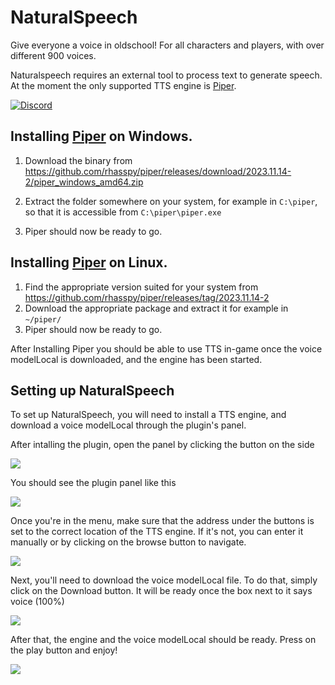 # NaturalSpeech
Give everyone a voice in oldschool! For all characters and players, with over different 900 voices.

Naturalspeech requires an external tool to process text to generate speech. 
At the moment the only supported TTS engine is  [Piper](https://github.com/rhasspy/piper).

[![Discord](https://discord.com/api/guilds/1214848661029392405/widget.png?style=banner2)](https://discord.gg/FYPM226s)


## Installing  [Piper](https://github.com/rhasspy/piper) on Windows.

1. Download the binary from https://github.com/rhasspy/piper/releases/download/2023.11.14-2/piper_windows_amd64.zip

2. Extract the folder somewhere on your system, for example in ```C:\piper```, so that it is accessible from ```C:\piper\piper.exe```
3. Piper should now be ready to go.

## Installing  [Piper](https://github.com/rhasspy/piper) on Linux.
1. Find the appropriate version suited for your system from https://github.com/rhasspy/piper/releases/tag/2023.11.14-2
2. Download the appropriate package and extract it for example in ```~/piper/```
3. Piper should now be ready to go.


After Installing Piper you should be able to use TTS in-game once the voice modelLocal is downloaded, and the engine has been started.

## Setting up NaturalSpeech
To set up NaturalSpeech, you will need to install a TTS engine, and download a voice modelLocal through the plugin's panel.

After intalling the plugin, open the panel by clicking the button on the side

![](https://mechanic.ink/img/osrs/naturalspeech0.png)

You should see the plugin panel like this

![](https://mechanic.ink/img/osrs/naturalspeech1.png)

Once you're in the menu, make sure that the address under the buttons is set
to the correct location of the TTS engine. If it's not, you can enter it manually
or by clicking on the browse button to navigate.

![](https://mechanic.ink/img/osrs/naturalspeech2.png)

Next, you'll need to download the voice modelLocal file. To do that, simply click on the Download button.
It will be ready once the box next to it says voice (100%)

![](https://mechanic.ink/img/osrs/naturalspeech3.png)

After that, the engine and the voice modelLocal should be ready. Press on the play button and enjoy!

![](https://mechanic.ink/img/osrs/naturalspeech4.png)


